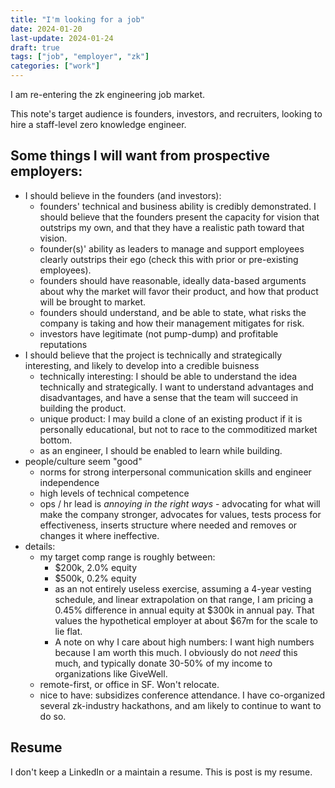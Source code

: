 ```yaml
---
title: "I'm looking for a job"
date: 2024-01-20
last-update: 2024-01-24
draft: true
tags: ["job", "employer", "zk"]
categories: ["work"]
---
```


I am re-entering the zk engineering job market. 

This note's target audience is founders, investors, and recruiters, looking to hire a staff-level zero knowledge engineer.

## Some things I will want from prospective employers:
- I should believe in the founders (and investors):
    - founders' technical and business ability is credibly demonstrated. I should believe that the founders present the capacity for vision that outstrips my own, and that they have a realistic path toward that vision.
    - founder(s)' ability as leaders to manage and support employees clearly outstrips their ego (check this with prior or pre-existing employees).
    - founders should have reasonable, ideally data-based arguments about why the market will favor their product, and how that product will be brought to market.
    - founders should understand, and be able to state, what risks the company is taking and how their management mitigates for risk.
    - investors have legitimate (not pump-dump) and profitable reputations
- I should believe that the  project is technically and strategically interesting, and likely to develop into a credible buisness
    - technically interesting: I should be able to understand the idea technically and strategically. I want to understand advantages and disadvantages, and have a sense that the team will succeed in building the product.
    - unique product: I may build a clone of an existing product if it is personally educational, but not to race to the commoditized market bottom.
    - as an engineer, I should be enabled to learn while building.
- people/culture seem "good"
    - norms for strong interpersonal communication skills and engineer independence
    - high levels of technical competence
    - ops / hr lead is *annoying in the right ways* - advocating for what will make the company stronger, advocates for values, tests process for effectiveness, inserts structure where needed and removes or changes it where ineffective.
- details:
    - my target comp range is roughly between: 
        - \$200k, 2.0% equity 
        - \$500k, 0.2\% equity
        - as an not entirely useless exercise, assuming a 4-year vesting schedule, and linear extrapolation on that range, I am pricing a 0.45\% difference in annual equity at \$300k in annual pay. That values the hypothetical employer at about \$67m for the scale to lie flat.
        - A note on why I care about high numbers: I want high numbers because I am worth this much. I obviously do not *need* this much, and typically donate 30-50% of my income to organizations like GiveWell.
    - remote-first, or office in SF. Won't relocate.
    - nice to have: subsidizes conference attendance. I have co-organized several zk-industry hackathons, and am likely to continue to want to do so.

## Resume
I don't keep a LinkedIn or a maintain a resume. This is post is my resume.